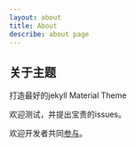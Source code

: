 ```yaml
---
layout: about
title: About
describe: about page
---
```

## 关于主题

打造最好的jekyll Material Theme

欢迎测试，并提出宝贵的issues。



欢迎开发者共同[参与](https://github.com/KeJunMao/jekyll-theme-materialize)。
